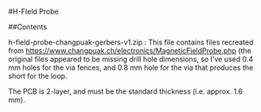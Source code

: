 #H-FIeld Probe

##Contents

h-field-probe-changpuak-gerbers-v1.zip : This file contains files recreated from https://www.changpuak.ch/electronics/MagneticFieldProbe.php (the original files appeared to be missing drill hole dimensions, so I've used 0.4 mm holes for the via fences, and 0.8 mm hole for the via that produces the short for the loop.

The PCB is 2-layer, and must be the standard thickness (i.e. approx. 1.6 mm).
